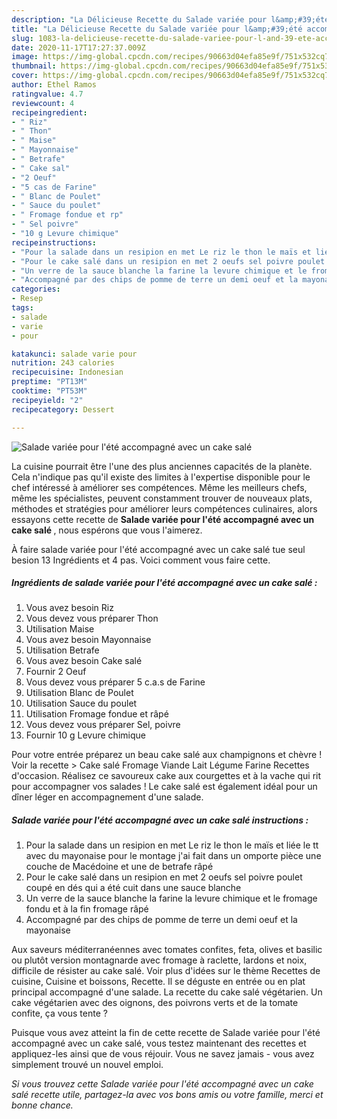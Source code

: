 ```yaml
---
description: "La Délicieuse Recette du Salade variée pour l&amp;#39;été accompagné avec un cake salé"
title: "La Délicieuse Recette du Salade variée pour l&amp;#39;été accompagné avec un cake salé"
slug: 1083-la-delicieuse-recette-du-salade-variee-pour-l-and-39-ete-accompagne-avec-un-cake-sale
date: 2020-11-17T17:27:37.009Z
image: https://img-global.cpcdn.com/recipes/90663d04efa85e9f/751x532cq70/salade-variee-pour-lete-accompagne-avec-un-cake-sale-photo-principale-de-la-recette.jpg
thumbnail: https://img-global.cpcdn.com/recipes/90663d04efa85e9f/751x532cq70/salade-variee-pour-lete-accompagne-avec-un-cake-sale-photo-principale-de-la-recette.jpg
cover: https://img-global.cpcdn.com/recipes/90663d04efa85e9f/751x532cq70/salade-variee-pour-lete-accompagne-avec-un-cake-sale-photo-principale-de-la-recette.jpg
author: Ethel Ramos
ratingvalue: 4.7
reviewcount: 4
recipeingredient:
- " Riz"
- " Thon"
- " Maise"
- " Mayonnaise"
- " Betrafe"
- " Cake sal"
- "2 Oeuf"
- "5 cas de Farine"
- " Blanc de Poulet"
- " Sauce du poulet"
- " Fromage fondue et rp"
- " Sel poivre"
- "10 g Levure chimique"
recipeinstructions:
- "Pour la salade dans un resipion en met Le riz le thon le maïs et liée le tt avec du mayonaise pour le montage j&#39;ai fait dans un omporte pièce une couche de Macédoine et une de betrafe râpé"
- "Pour le cake salé dans un resipion en met 2 oeufs sel poivre poulet coupé en dés qui a été cuit dans une sauce blanche"
- "Un verre de la sauce blanche la farine la levure chimique et le fromage fondu et à la fin fromage râpé"
- "Accompagné par des chips de pomme de terre un demi oeuf et la mayonaise"
categories:
- Resep
tags:
- salade
- varie
- pour

katakunci: salade varie pour 
nutrition: 243 calories
recipecuisine: Indonesian
preptime: "PT13M"
cooktime: "PT53M"
recipeyield: "2"
recipecategory: Dessert

---
```



![Salade variée pour l&#39;été accompagné avec un cake salé](https://img-global.cpcdn.com/recipes/90663d04efa85e9f/751x532cq70/salade-variee-pour-lete-accompagne-avec-un-cake-sale-photo-principale-de-la-recette.jpg)

La cuisine pourrait être l'une des plus anciennes capacités de la planète. Cela n'indique pas qu'il existe des limites à l'expertise disponible pour le chef intéressé à améliorer ses compétences. Même les meilleurs chefs, même les spécialistes, peuvent constamment trouver de nouveaux plats, méthodes et stratégies pour améliorer leurs compétences culinaires, alors essayons cette recette de <strong> Salade variée pour l&#39;été accompagné avec un cake salé </strong>, nous espérons que vous l'aimerez.

<!--inarticleads1-->

À faire salade variée pour l&#39;été accompagné avec un cake salé tue seul besion 13 Ingrédients et 4 pas. Voici comment vous faire cette.

##### Ingrédients de salade variée pour l&#39;été accompagné avec un cake salé :

1. Vous avez besoin  Riz
1. Vous devez vous préparer  Thon
1. Utilisation  Maise
1. Vous avez besoin  Mayonnaise
1. Utilisation  Betrafe
1. Vous avez besoin  Cake salé
1. Fournir 2 Oeuf
1. Vous devez vous préparer 5 c.a.s de Farine
1. Utilisation  Blanc de Poulet
1. Utilisation  Sauce du poulet
1. Utilisation  Fromage fondue et râpé
1. Vous devez vous préparer  Sel, poivre
1. Fournir 10 g Levure chimique


Pour votre entrée préparez un beau cake salé aux champignons et chèvre ! Voir la recette &gt; Cake salé Fromage Viande Lait Légume Farine Recettes d&#39;occasion. Réalisez ce savoureux cake aux courgettes et à la vache qui rit pour accompagner vos salades ! Le cake salé est également idéal pour un dîner léger en accompagnement d&#39;une salade. 

<!--inarticleads2-->

##### Salade variée pour l&#39;été accompagné avec un cake salé instructions :

1. Pour la salade dans un resipion en met Le riz le thon le maïs et liée le tt avec du mayonaise pour le montage j&#39;ai fait dans un omporte pièce une couche de Macédoine et une de betrafe râpé
1. Pour le cake salé dans un resipion en met 2 oeufs sel poivre poulet coupé en dés qui a été cuit dans une sauce blanche
1. Un verre de la sauce blanche la farine la levure chimique et le fromage fondu et à la fin fromage râpé
1. Accompagné par des chips de pomme de terre un demi oeuf et la mayonaise


Aux saveurs méditerranéennes avec tomates confites, feta, olives et basilic ou plutôt version montagnarde avec fromage à raclette, lardons et noix, difficile de résister au cake salé. Voir plus d&#39;idées sur le thème Recettes de cuisine, Cuisine et boissons, Recette. Il se déguste en entrée ou en plat principal accompagné d&#39;une salade. La recette du cake salé végétarien. Un cake végétarien avec des oignons, des poivrons verts et de la tomate confite, ça vous tente ? 

<!--inarticleads1-->

<p>
Puisque vous avez atteint la fin de cette recette de Salade variée pour l&#39;été accompagné avec un cake salé, vous testez maintenant des recettes et appliquez-les ainsi que de vous réjouir. Vous ne savez jamais - vous avez simplement trouvé un nouvel emploi.
</p>

<p>
<i>Si vous trouvez cette Salade variée pour l&#39;été accompagné avec un cake salé recette utile, partagez-la avec vos bons amis ou votre famille, merci et bonne chance.</i>
</p>

